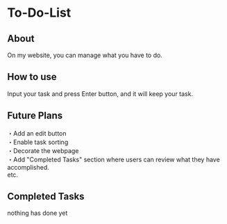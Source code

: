 # To-Do-List

## About
On my website, you can manage what you have to do.

## How to use 
Input your task and press Enter button, and it will keep your task. 

## Future Plans
・Add an edit button\
・Enable task sorting\
・Decorate the webpage\
・Add "Completed Tasks" section where users can review what they have accomplished.\
  etc.

## Completed Tasks
nothing has done yet